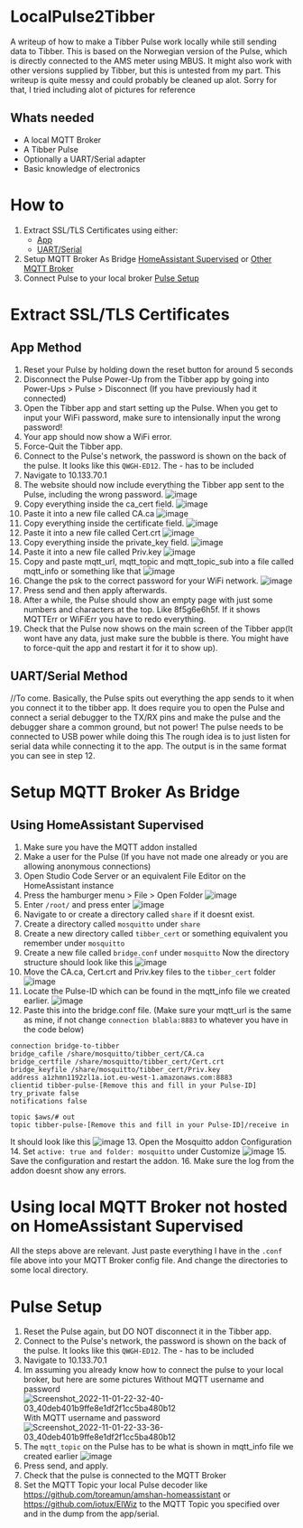 # LocalPulse2Tibber
A writeup of how to make a Tibber Pulse work locally while still sending data to Tibber.
This is based on the Norwegian version of the Pulse, which is directly connected to the AMS meter using MBUS. It might also work with other versions supplied by Tibber, but this is untested from my part.
This writeup is quite messy and could probably be cleaned up alot. Sorry for that, I tried including alot of pictures for reference

## Whats needed
- A local MQTT Broker
- A Tibber Pulse
- Optionally a UART/Serial adapter
- Basic knowledge of electronics

# How to
1. Extract SSL/TLS Certificates using either: 
   - [App](#app-method) 
   - [UART/Serial](#uartserial-method)
2. Setup MQTT Broker As Bridge [HomeAssistant Supervised](#setup-mqtt-broker-as-bridge) or [Other MQTT Broker](#using-local-mqtt-broker-not-hosted-on-homeassistant-supervised)
3. Connect Pulse to your local broker [Pulse Setup](#pulse-setup)

# Extract SSL/TLS Certificates
## App Method
1. Reset your Pulse by holding down the reset button for around 5 seconds
2. Disconnect the Pulse Power-Up from the Tibber app by going into Power-Ups > Pulse > Disconnect (If you have previously had it connected)
3. Open the Tibber app and start setting up the Pulse. When you get to input your WiFi password, make sure to intensionally input the wrong password!
4. Your app should now show a WiFi error.
5. Force-Quit the Tibber app.
6. Connect to the Pulse's network, the password is shown on the back of the pulse. It looks like this `QWGH-ED12`. The - has to be included
7. Navigate to 10.133.70.1
8. The website should now include everything the Tibber app sent to the Pulse, including the wrong password.
![image](https://user-images.githubusercontent.com/7550920/199970623-fa5e3ed7-c366-4714-8168-7c31bf703035.png)
9. Copy everything inside the ca_cert field.
![image](https://user-images.githubusercontent.com/7550920/199970668-80287761-e774-41b0-a9c1-350ed2872a10.png)
10. Paste it into a new file called CA.ca
![image](https://user-images.githubusercontent.com/7550920/199969243-0e209a16-7895-41c3-a18d-865e35482553.png)
11. Copy everything inside the certificate field.
![image](https://user-images.githubusercontent.com/7550920/199970722-5c00f144-abf9-4b37-ad53-7b10fa63cc71.png)
12. Paste it into a new file called Cert.crt
![image](https://user-images.githubusercontent.com/7550920/199969586-e0a193c9-5cae-4c4b-9704-3898944d0488.png)
13. Copy everything inside the private_key field.
![image](https://user-images.githubusercontent.com/7550920/199970770-d19fe349-5566-4029-b1b3-2a2bfdca1db4.png)
14. Paste it into a new file called Priv.key
![image](https://user-images.githubusercontent.com/7550920/199969839-e6bf4e18-c262-4849-922e-6a5637b3f85c.png)
17. Copy and paste mqtt_url, mqtt_topic and mqtt_topic_sub into a file called mqtt_info or something like that
![image](https://user-images.githubusercontent.com/7550920/199970440-b4db7e97-2c3c-4df7-8dbb-80136e84d3af.png)
18. Change the psk to the correct password for your WiFi network.
![image](https://user-images.githubusercontent.com/7550920/199971036-2e73e209-fa8b-4f0f-81b9-c61b323a084a.png)
19. Press send and then apply afterwards.
20. After a while, the Pulse should show an empty page with just some numbers and characters at the top. Like 8f5g6e6h5f. If it shows MQTTErr or WiFiErr you have to redo everything.
21. Check that the Pulse now shows on the main screen of the Tibber app(It wont have any data, just make sure the bubble is there. You might have to force-quit the app and restart it for it to show up).

## UART/Serial Method
//To come. Basically, the Pulse spits out everything the app sends to it when you connect it to the tibber app. It does require you to open the Pulse and connect a serial debugger to the TX/RX pins and make the pulse and the debugger share a common ground, but not power! The pulse needs to be connected to USB power while doing this The rough idea is to just listen for serial data while connecting it to the app. The output is in the same format you can see in step 12.

# Setup MQTT Broker As Bridge

## Using HomeAssistant Supervised
1. Make sure you have the MQTT addon installed
2. Make a user for the Pulse (If you have not made one already or you are allowing anonymous connections)
3. Open Studio Code Server or an equivalent File Editor on the HomeAssistant instance
4. Press the hamburger menu > File > Open Folder 
![image](https://user-images.githubusercontent.com/7550920/199342156-9585817d-3611-4f94-92b5-8e469a6f5890.png)
5. Enter `/root/` and press enter
![image](https://user-images.githubusercontent.com/7550920/199342265-46d148c6-8afb-46fa-b089-f7942b4c9d99.png)
6. Navigate to or create a directory called `share` if it doesnt exist.
7. Create a directory called `mosquitto` under `share`
8. Create a new directory called `tibber_cert` or something equivalent you remember under `mosquitto`
9. Create a new file called `bridge.conf` under `mosquitto`
Now the directory structure should look like this
![image](https://user-images.githubusercontent.com/7550920/199342856-16bedba8-b268-426b-9529-9a31be1e882f.png)
10. Move the CA.ca, Cert.crt and Priv.key files to the `tibber_cert` folder
![image](https://user-images.githubusercontent.com/7550920/199343069-aa4e202d-adbd-4c41-a564-e8bc1d17ce42.png)
11. Locate the Pulse-ID which can be found in the mqtt_info file we created earlier.
![image](https://user-images.githubusercontent.com/7550920/199972051-ca42b193-9891-43f1-a3ca-01150bc6eae9.png)
12. Paste this into the bridge.conf file. (Make sure your mqtt_url is the same as mine, if not change `connection blabla:8883` to whatever you have in the code below) 
```
connection bridge-to-tibber
bridge_cafile /share/mosquitto/tibber_cert/CA.ca
bridge_certfile /share/mosquitto/tibber_cert/Cert.crt
bridge_keyfile /share/mosquitto/tibber_cert/Priv.key
address a1zhmn1192zl1a.iot.eu-west-1.amazonaws.com:8883
clientid tibber-pulse-[Remove this and fill in your Pulse-ID]
try_private false
notifications false

topic $aws/# out
topic tibber-pulse-[Remove this and fill in your Pulse-ID]/receive in
``` 
It should look like this
![image](https://user-images.githubusercontent.com/7550920/199347703-a9374796-d92a-4317-a0f0-2240ca7ea236.png)
13. Open the Mosquitto addon Configuration
14. Set `active: true and folder: mosquitto` under Customize
![image](https://user-images.githubusercontent.com/7550920/199340791-758b5b1b-eae0-48cd-9631-88d64a8d0f96.png)
15. Save the configuration and restart the addon.
16. Make sure the log from the addon doesnt show any errors.

# Using local MQTT Broker not hosted on HomeAssistant Supervised
All the steps above are relevant. Just paste everything I have in the `.conf` file above into your MQTT Broker config file. And change the directories to some local directory.

# Pulse Setup
1. Reset the Pulse again, but DO NOT disconnect it in the Tibber app.
2. Connect to the Pulse's network, the password is shown on the back of the pulse. It looks like this `QWGH-ED12`. The - has to be included
3. Navigate to 10.133.70.1
4. Im assuming you already know how to connect the pulse to your local broker, but here are some pictures
Without MQTT username and password
![Screenshot_2022-11-01-22-32-40-03_40deb401b9ffe8e1df2f1cc5ba480b12](https://user-images.githubusercontent.com/7550920/199346611-61be22b1-a051-4e17-9bd3-0b092fbb002e.jpg)
With MQTT username and password
![Screenshot_2022-11-01-22-33-36-03_40deb401b9ffe8e1df2f1cc5ba480b12](https://user-images.githubusercontent.com/7550920/199346519-cf30afd7-6c6b-4dd6-bb6c-89f96b287d06.jpg)
5. The `mqtt_topic` on the Pulse has to be what is shown in mqtt_info file we created earlier
![image](https://user-images.githubusercontent.com/7550920/199972247-7b25b2c0-524f-4450-be48-33f77d0c477d.png)
6. Press send, and apply.
7. Check that the pulse is connected to the MQTT Broker
8. Set the MQTT Topic your local Pulse decoder like https://github.com/toreamun/amshan-homeassistant or https://github.com/iotux/ElWiz to the MQTT Topic you specified over and in the dump from the app/serial.

